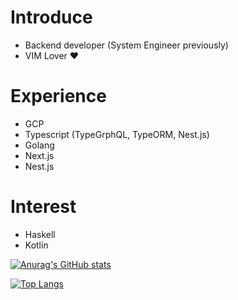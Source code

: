 # Introduce

- Backend developer (System Engineer previously)
- VIM Lover ❤️

# Experience

- GCP
- Typescript (TypeGrphQL, TypeORM, Nest.js)
- Golang
- Next.js
- Nest.js

# Interest

- Haskell
- Kotlin

[![Anurag's GitHub stats](https://github-readme-stats.vercel.app/api?username=jbl428&show_icons=true&theme=dracula)](https://github.com/anuraghazra/github-readme-stats)

[![Top Langs](https://github-readme-stats.vercel.app/api/top-langs/?username=jbl428&theme=dracula)](https://github.com/anuraghazra/github-readme-stats)
